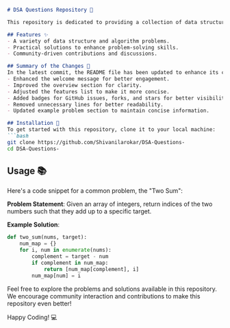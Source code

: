 ```markdown
# DSA Questions Repository 🚀

This repository is dedicated to providing a collection of data structures and algorithm problems. Whether you're preparing for coding interviews or just looking to enhance your problem-solving skills, this repository has something for everyone!

## Features ✨
- A variety of data structure and algorithm problems.
- Practical solutions to enhance problem-solving skills.
- Community-driven contributions and discussions.

## Summary of the Changes 📝
In the latest commit, the README file has been updated to enhance its clarity and engagement. The following changes were made:
- Enhanced the welcome message for better engagement.
- Improved the overview section for clarity.
- Adjusted the features list to make it more concise.
- Added badges for GitHub issues, forks, and stars for better visibility.
- Removed unnecessary lines for better readability.
- Updated example problem section to maintain concise information.

## Installation 🚀
To get started with this repository, clone it to your local machine:
```bash
git clone https://github.com/Shivanilarokar/DSA-Questions-
cd DSA-Questions-
```

## Usage 📚
Here's a code snippet for a common problem, the "Two Sum":

**Problem Statement**: Given an array of integers, return indices of the two numbers such that they add up to a specific target.

**Example Solution**:
```python
def two_sum(nums, target):
    num_map = {}
    for i, num in enumerate(nums):
        complement = target - num
        if complement in num_map:
            return [num_map[complement], i]
        num_map[num] = i
```

Feel free to explore the problems and solutions available in this repository. We encourage community interaction and contributions to make this repository even better!

Happy Coding! 💻
```